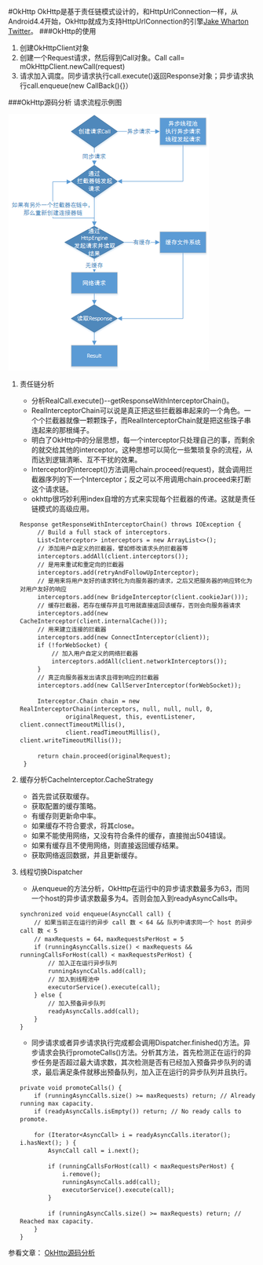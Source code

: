 #OkHttp
OkHttp是基于责任链模式设计的，和HttpUrlConnection一样，从Android4.4开始，OkHttp就成为支持HttpUrlConnection的引擎[Jake Wharton Twitter](https://twitter.com/JakeWharton/status/482563299511250944)。
###OkHttp的使用
1. 创建OkHttpClient对象
2. 创建一个Request请求，然后得到Call对象。Call call= mOkHttpClient.newCall(request)
3. 请求加入调度。同步请求执行call.execute()返回Response对象；异步请求执行call.enqueue(new CallBack(){}）

###OkHttp源码分析
请求流程示例图

![请求流程示例图](../images/okhttp_flow.png)

1. 责任链分析
   * 分析RealCall.execute()--getResponseWithInterceptorChain()。
   * RealInterceptorChain可以说是真正把这些拦截器串起来的一个角色。一个个拦截器就像一颗颗珠子，而RealInterceptorChain就是把这些珠子串连起来的那根绳子。
   * 明白了OkHttp中的分层思想，每一个interceptor只处理自己的事，而剩余的就交给其他的interceptor。这种思想可以简化一些繁琐复杂的流程，从而达到逻辑清晰、互不干扰的效果。
   * Interceptor的intercept()方法调用chain.proceed(request)，就会调用拦截器序列的下一个Interceptor；反之可以不用调用chain.proceed来打断这个请求链。
   * okhttp很巧妙利用index自增的方式来实现每个拦截器的传递。这就是责任链模式的高级应用。
   
   ```
   Response getResponseWithInterceptorChain() throws IOException {
        // Build a full stack of interceptors.
        List<Interceptor> interceptors = new ArrayList<>();
        // 添加用户自定义的拦截器，譬如修改请求头的拦截器等
        interceptors.addAll(client.interceptors());
        // 是用来重试和重定向的拦截器
        interceptors.add(retryAndFollowUpInterceptor);
        // 是用来将用户友好的请求转化为向服务器的请求，之后又把服务器的响应转化为对用户友好的响应
        interceptors.add(new BridgeInterceptor(client.cookieJar()));
        // 缓存拦截器，若存在缓存并且可用就直接返回该缓存，否则会向服务器请求
        interceptors.add(new CacheInterceptor(client.internalCache()));
        // 用来建立连接的拦截器
        interceptors.add(new ConnectInterceptor(client));
        if (!forWebSocket) {
            // 加入用户自定义的网络拦截器
            interceptors.addAll(client.networkInterceptors());
        }
        // 真正向服务器发出请求且得到响应的拦截器
        interceptors.add(new CallServerInterceptor(forWebSocket));

        Interceptor.Chain chain = new RealInterceptorChain(interceptors, null, null, null, 0,
                originalRequest, this, eventListener, client.connectTimeoutMillis(),
                client.readTimeoutMillis(), client.writeTimeoutMillis());

        return chain.proceed(originalRequest);
    }
   ```
   
2. 缓存分析CacheInterceptor.CacheStrategy
   * 首先尝试获取缓存。
   * 获取配置的缓存策略。
   * 有缓存则更新命中率。
   * 如果缓存不符合要求，将其close。
   * 如果不能使用网络，又没有符合条件的缓存，直接抛出504错误。
   * 如果有缓存且不使用网络，则直接返回缓存结果。
   * 获取网络返回数据，并且更新缓存。
3. 线程切换Dispatcher 
   * 从enqueue的方法分析，OkHttp在运行中的异步请求数最多为63，而同一个host的异步请求数最多为4。否则会加入到readyAsyncCalls中。

	```
	synchronized void enqueue(AsyncCall call) {
	    // 如果当前正在运行的异步 call 数 < 64 && 队列中请求同一个 host 的异步 call 数 < 5
	    // maxRequests = 64，maxRequestsPerHost = 5
	    if (runningAsyncCalls.size() < maxRequests && runningCallsForHost(call) < maxRequestsPerHost) {
	        // 加入正在运行异步队列
	        runningAsyncCalls.add(call);
	        // 加入到线程池中
	        executorService().execute(call);
	    } else {
	        // 加入预备异步队列
	        readyAsyncCalls.add(call);
	    }
	}
	```
	* 同步请求或者异步请求执行完成都会调用Dispatcher.finished()方法。异步请求会执行promoteCalls()方法。分析其方法，首先检测正在运行的异步任务是否超过最大请求数，其次检测是否有已经加入预备异步队列的请求，最后满足条件就移出预备队列，加入正在运行的异步队列并且执行。
	
	```
	private void promoteCalls() {
        if (runningAsyncCalls.size() >= maxRequests) return; // Already running max capacity.
        if (readyAsyncCalls.isEmpty()) return; // No ready calls to promote.

        for (Iterator<AsyncCall> i = readyAsyncCalls.iterator(); i.hasNext(); ) {
            AsyncCall call = i.next();

            if (runningCallsForHost(call) < maxRequestsPerHost) {
                i.remove();
                runningAsyncCalls.add(call);
                executorService().execute(call);
            }

            if (runningAsyncCalls.size() >= maxRequests) return; // Reached max capacity.
        }
    }
	```
	
	
参看文章：
[OkHttp源码分析](https://juejin.im/entry/597800116fb9a06baf2eeb63)	

